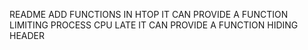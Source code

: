README
ADD FUNCTIONS IN HTOP
IT CAN PROVIDE A FUNCTION LIMITING PROCESS CPU LATE
IT CAN PROVIDE A FUNCTION HIDING HEADER
